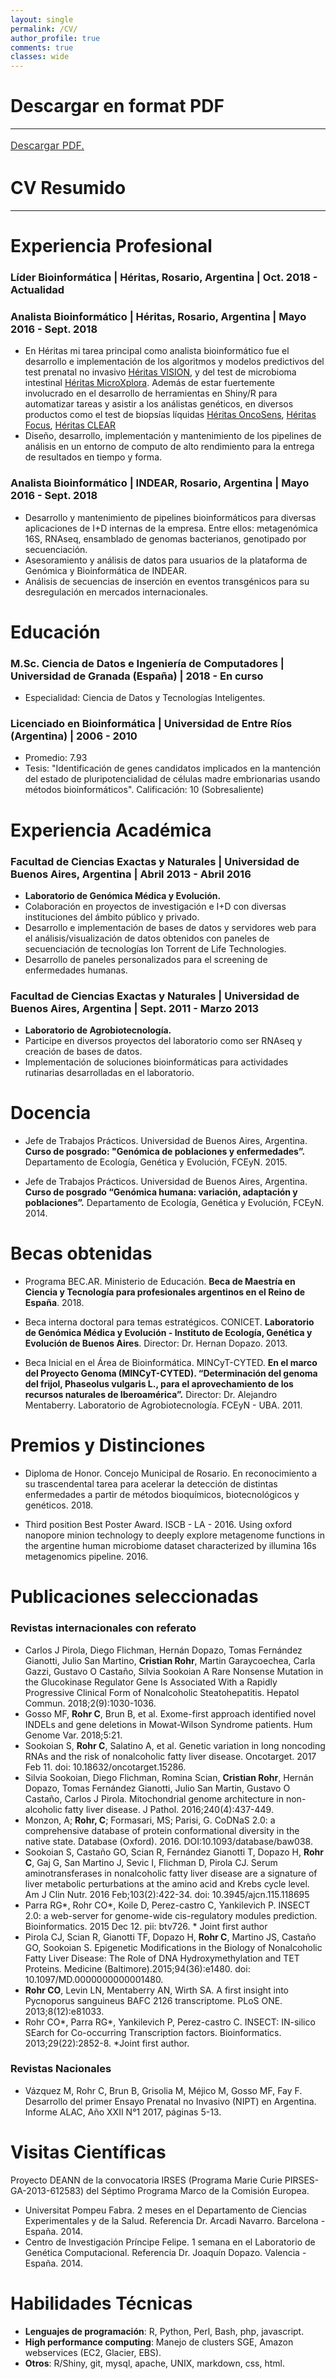 ```yaml
---
layout: single
permalink: /CV/
author_profile: true
comments: true
classes: wide
---
```


# Descargar en format PDF
---
<a style="line-height: 1.5;" href="../CV-CristianRohr.pdf"><span style="color: #333333;"><span style="font-size: medium;">Descargar PDF.</span></span></a>

# CV Resumido
---

# Experiencia Profesional 

### **Líder Bioinformática** | **Héritas, Rosario, Argentina** | Oct. 2018 - Actualidad

### **Analista Bioinformático** | **Héritas, Rosario, Argentina** | Mayo 2016 - Sept. 2018

- En Héritas mi tarea principal como analista bioinformático fue el desarrollo e implementación de los algoritmos y modelos predictivos del test prenatal no invasivo [Héritas VISION](http://heritas.com.ar/genomica-de-la-reproduccion/vision/), y del test de microbioma intestinal [Héritas MicroXplora](http://heritas.com.ar/microxplora/). Además de estar fuertemente involucrado en el desarrollo de herramientas en Shiny/R para automatizar tareas y asistir a los análistas genéticos, en diversos productos como el test de biopsías líquidas [Héritas OncoSens](http://heritas.com.ar/genomica-clinica/oncosens/), [Héritas Focus](http://heritas.com.ar/genomica-clinica/exoma-clinico/), [Héritas CLEAR](http://heritas.com.ar/genomica-clinica/cancer-hereditario/)
- Diseño, desarrollo, implementación y mantenimiento de los pipelines de análisis en un entorno de computo de alto rendimiento para la entrega de resultados en tiempo y forma.

### **Analista Bioinformático** | **INDEAR, Rosario, Argentina** | Mayo 2016 - Sept. 2018

- Desarrollo y mantenimiento de pipelines bioinformáticos para diversas aplicaciones de I+D internas de la empresa. Entre ellos: metagenómica
16S, RNAseq, ensamblado de genomas bacterianos, genotipado por secuenciación.
- Asesoramiento y análisis de datos para usuarios de la plataforma de Genómica y Bioinformática de INDEAR.
- Análisis de secuencias de inserción en eventos transgénicos para su desregulación en mercados internacionales.

# Educación

### **M.Sc. Ciencia de Datos e Ingeniería de Computadores** | **Universidad de Granada (España)** | 2018 - En curso

- Especialidad: Ciencia de Datos y Tecnologías Inteligentes.


### **Licenciado en Bioinformática** | **Universidad de Entre Ríos (Argentina)** | 2006 - 2010

- Promedio: 7.93
- Tesis: "Identificación de genes candidatos implicados en la mantención del estado de pluripotencialidad de
células madre embrionarias usando métodos bioinformáticos". Calificación: 10 (Sobresaliente)


# Experiencia Académica

### **Facultad de Ciencias Exactas y Naturales** | **Universidad de Buenos Aires, Argentina** | Abril 2013 - Abril 2016

- **Laboratorio de Genómica Médica y Evolución.**
- Colaboración en proyectos de investigación e I+D con diversas instituciones del ámbito público y privado.
- Desarrollo e implementación de bases de datos y servidores web para el análisis/visualización de datos obtenidos con paneles de secuenciación de tecnologías Ion Torrent de Life Technologies.
- Desarrollo de paneles personalizados para el screening de enfermedades humanas.

### **Facultad de Ciencias Exactas y Naturales** | **Universidad de Buenos Aires, Argentina** | Sept. 2011 - Marzo 2013

- **Laboratorio de Agrobiotecnología.**
- Participe en diversos proyectos del laboratorio como ser RNAseq y creación de bases de datos.
- Implementación de soluciones bioinformáticas para actividades rutinarias desarrolladas en el laboratorio.


# Docencia

- Jefe de Trabajos Prácticos. Universidad de Buenos Aires, Argentina. __Curso de posgrado: "Genómica de poblaciones y enfermedades”.__ Departamento de Ecología, Genética y Evolución, FCEyN. 2015.

- Jefe de Trabajos Prácticos. Universidad de Buenos Aires, Argentina. __Curso de posgrado “Genómica humana: variación, adaptación y poblaciones”.__ Departamento de Ecología, Genética y Evolución, FCEyN. 2014.

# Becas obtenidas
- Programa BEC.AR. Ministerio de Educación. __Beca de Maestría en Ciencia y Tecnología para profesionales argentinos en el Reino de España__. 2018.

- Beca interna doctoral para temas estratégicos. CONICET. __Laboratorio de Genómica Médica y Evolución - Instituto de Ecología, Genética y Evolución de Buenos Aires__. Director: Dr. Hernan Dopazo. 2013.

- Beca Inicial en el Área de Bioinformática. MINCyT-CYTED. __En el marco del Proyecto Genoma (MINCyT-CYTED). “Determinación del genoma del frijol, Phaseolus vulgaris L., para el aprovechamiento de los recursos naturales de Iberoamérica”.__ Director: Dr. Alejandro Mentaberry. Laboratorio de Agrobiotecnología. FCEyN - UBA. 2011.

# Premios y Distinciones

- Diploma de Honor. Concejo Municipal de Rosario. En reconocimiento a su trascendental tarea para acelerar la detección de distintas enfermedades a partir de métodos bioquímicos, biotecnológicos y genéticos. 2018.

- Third position Best Poster Award. ISCB - LA - 2016. Using oxford nanopore minion technology to deeply explore metagenome functions in the argentine human microbiome dataset characterized by illumina 16s metagenomics pipeline. 2016.

# Publicaciones seleccionadas
### Revistas internacionales con referato
- Carlos J Pirola, Diego Flichman, Hernán Dopazo, Tomas Fernández Gianotti, Julio San Martino, **Cristian Rohr**, Martin Garaycoechea, Carla Gazzi, Gustavo O Castaño, Silvia Sookoian A Rare Nonsense Mutation in the Glucokinase Regulator Gene Is Associated With a Rapidly Progressive Clinical Form of Nonalcoholic Steatohepatitis. Hepatol Commun. 2018;2(9):1030-1036.
- Gosso MF, **Rohr C**, Brun B, et al. Exome-first approach identified novel INDELs and gene deletions in Mowat-Wilson Syndrome patients. Hum
Genome Var. 2018;5:21.
- Sookoian S, **Rohr C**, Salatino A, et al. Genetic variation in long noncoding RNAs and the risk of nonalcoholic fatty liver disease. Oncotarget.
2017 Feb 11. doi: 10.18632/oncotarget.15286.
- Silvia Sookoian, Diego Flichman, Romina Scian, **Cristian Rohr**, Hernán Dopazo, Tomas Fernández Gianotti, Julio San Martin, Gustavo O Castaño, Carlos J Pirola. Mitochondrial genome architecture in non-alcoholic fatty liver disease. J Pathol. 2016;240(4):437-449.
- Monzon, A; **Rohr, C**; Formasari, MS; Parisi, G. CoDNaS 2.0: a comprehensive database of protein conformational diversity in the native state.
Database (Oxford). 2016. DOI:10.1093/database/baw038.
- Sookoian S, Castaño GO, Scian R, Fernández Gianotti T, Dopazo H, **Rohr C**, Gaj G, San Martino J, Sevic I, Flichman D, Pirola CJ. Serum aminotransferases in nonalcoholic fatty liver disease are a signature of liver metabolic perturbations at the amino acid and Krebs cycle level. Am J
Clin Nutr. 2016 Feb;103(2):422-34. doi: 10.3945/ajcn.115.118695
- Parra RG*, Rohr CO*, Koile D, Perez-castro C, Yankilevich P. INSECT 2.0: a web-server for genome-wide cis-regulatory modules prediction.
Bioinformatics. 2015 Dec 12. pii: btv726. * Joint first author
- Pirola CJ, Scian R, Gianotti TF, Dopazo H, **Rohr C**, Martino JS, Castaño GO, Sookoian S. Epigenetic Modifications in the Biology of Nonalcoholic
Fatty Liver Disease: The Role of DNA Hydroxymethylation and TET Proteins. Medicine (Baltimore).2015;94(36):e1480. doi: 10.1097/MD.0000000000001480.
- **Rohr CO**, Levin LN, Mentaberry AN, Wirth SA. A first insight into Pycnoporus sanguineus BAFC 2126 transcriptome. PLoS ONE. 2013;8(12):e81033.
- Rohr CO*, Parra RG*, Yankilevich P, Perez-castro C. INSECT: IN-silico SEarch for Co-occurring Transcription factors. Bioinformatics. 2013;29(22):2852-8.
*Joint first author.

### Revistas Nacionales
- Vázquez M, Rohr C, Brun B, Grisolia M, Méjico M, Gosso MF, Fay F. Desarrollo del primer Ensayo Prenatal no Invasivo (NIPT) en Argentina. Informe ALAC, Año XXII N°1 2017, páginas 5-13.

# Visitas Científicas
Proyecto DEANN de la convocatoria IRSES (Programa Marie Curie PIRSES-GA-2013-612583) del Séptimo Programa Marco de la Comisión Europea.

- Universitat Pompeu Fabra. 2 meses en el Departamento de Ciencias Experimentales y de la Salud. Referencia Dr. Arcadi Navarro. Barcelona - España. 2014.
- Centro de Investigación Príncipe Felipe. 1 semana en el Laboratorio de Genética Computacional. Referencia Dr. Joaquín Dopazo. Valencia - España. 2014.

# Habilidades Técnicas
- **Lenguajes de programación**: R, Python, Perl, Bash, php, javascript.
- **High performance computing**: Manejo de clusters SGE, Amazon webservices (EC2, Glacier, EBS).
- **Otros**: R/Shiny, git, mysql, apache, UNIX, markdown, css, html.
